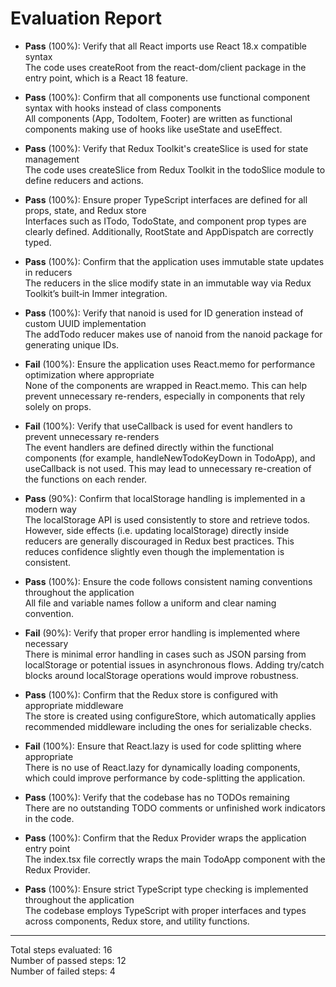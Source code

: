 # Evaluation Report

- **Pass** (100%): Verify that all React imports use React 18.x compatible syntax  
  The code uses createRoot from the react-dom/client package in the entry point, which is a React 18 feature.

- **Pass** (100%): Confirm that all components use functional component syntax with hooks instead of class components  
  All components (App, TodoItem, Footer) are written as functional components making use of hooks like useState and useEffect.

- **Pass** (100%): Verify that Redux Toolkit's createSlice is used for state management  
  The code uses createSlice from Redux Toolkit in the todoSlice module to define reducers and actions.

- **Pass** (100%): Ensure proper TypeScript interfaces are defined for all props, state, and Redux store  
  Interfaces such as ITodo, TodoState, and component prop types are clearly defined. Additionally, RootState and AppDispatch are correctly typed.

- **Pass** (100%): Confirm that the application uses immutable state updates in reducers  
  The reducers in the slice modify state in an immutable way via Redux Toolkit’s built‑in Immer integration.

- **Pass** (100%): Verify that nanoid is used for ID generation instead of custom UUID implementation  
  The addTodo reducer makes use of nanoid from the nanoid package for generating unique IDs.

- **Fail** (100%): Ensure the application uses React.memo for performance optimization where appropriate  
  None of the components are wrapped in React.memo. This can help prevent unnecessary re-renders, especially in components that rely solely on props.

- **Fail** (100%): Verify that useCallback is used for event handlers to prevent unnecessary re-renders  
  The event handlers are defined directly within the functional components (for example, handleNewTodoKeyDown in TodoApp), and useCallback is not used. This may lead to unnecessary re-creation of the functions on each render.

- **Pass** (90%): Confirm that localStorage handling is implemented in a modern way  
  The localStorage API is used consistently to store and retrieve todos. However, side effects (i.e. updating localStorage) directly inside reducers are generally discouraged in Redux best practices. This reduces confidence slightly even though the implementation is consistent.

- **Pass** (100%): Ensure the code follows consistent naming conventions throughout the application  
  All file and variable names follow a uniform and clear naming convention.

- **Fail** (90%): Verify that proper error handling is implemented where necessary  
  There is minimal error handling in cases such as JSON parsing from localStorage or potential issues in asynchronous flows. Adding try/catch blocks around localStorage operations would improve robustness.

- **Pass** (100%): Confirm that the Redux store is configured with appropriate middleware  
  The store is created using configureStore, which automatically applies recommended middleware including the ones for serializable checks.

- **Fail** (100%): Ensure that React.lazy is used for code splitting where appropriate  
  There is no use of React.lazy for dynamically loading components, which could improve performance by code-splitting the application.

- **Pass** (100%): Verify that the codebase has no TODOs remaining  
  There are no outstanding TODO comments or unfinished work indicators in the code.

- **Pass** (100%): Confirm that the Redux Provider wraps the application entry point  
  The index.tsx file correctly wraps the main TodoApp component with the Redux Provider.

- **Pass** (100%): Ensure strict TypeScript type checking is implemented throughout the application  
  The codebase employs TypeScript with proper interfaces and types across components, Redux store, and utility functions.

---

Total steps evaluated: 16  
Number of passed steps: 12  
Number of failed steps: 4